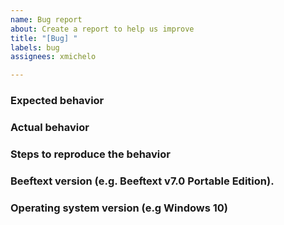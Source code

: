 ```yaml
---
name: Bug report
about: Create a report to help us improve
title: "[Bug] "
labels: bug
assignees: xmichelo

---
```


### Expected behavior

### Actual behavior

### Steps to reproduce the behavior

### Beeftext version (e.g. Beeftext v7.0 Portable Edition).

### Operating system version (e.g Windows 10)
